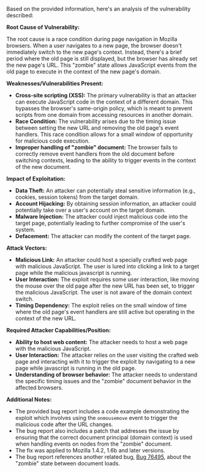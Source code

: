 Based on the provided information, here's an analysis of the vulnerability described:

**Root Cause of Vulnerability:**

The root cause is a race condition during page navigation in Mozilla browsers. When a user navigates to a new page, the browser doesn't immediately switch to the new page's context. Instead, there's a brief period where the old page is still displayed, but the browser has already set the new page's URL. This "zombie" state allows JavaScript events from the old page to execute in the context of the new page's domain.

**Weaknesses/Vulnerabilities Present:**

*   **Cross-site scripting (XSS):** The primary vulnerability is that an attacker can execute JavaScript code in the context of a different domain. This bypasses the browser's same-origin policy, which is meant to prevent scripts from one domain from accessing resources in another domain.
*   **Race Condition:** The vulnerability arises due to the timing issue between setting the new URL and removing the old page's event handlers. This race condition allows for a small window of opportunity for malicious code execution.
*   **Improper handling of "zombie" document:** The browser fails to correctly remove event handlers from the old document before switching contexts, leading to the ability to trigger events in the context of the new document.

**Impact of Exploitation:**

*   **Data Theft:** An attacker can potentially steal sensitive information (e.g., cookies, session tokens) from the target domain.
*   **Account Hijacking:** By obtaining session information, an attacker could potentially take over a user's account on the target domain.
*   **Malware Injection:** The attacker could inject malicious code into the target page, potentially leading to further compromise of the user's system.
*   **Defacement:** The attacker can modify the content of the target page.

**Attack Vectors:**

*   **Malicious Link:** An attacker could host a specially crafted web page with malicious JavaScript. The user is lured into clicking a link to a target page while the malicious javascript is running.
*   **User Interaction:** The exploit requires some user interaction, like moving the mouse over the old page after the new URL has been set, to trigger the malicious JavaScript. The user is not aware of the domain context switch.
*   **Timing Dependency:** The exploit relies on the small window of time where the old page's event handlers are still active but operating in the context of the new URL.

**Required Attacker Capabilities/Position:**

*   **Ability to host web content:** The attacker needs to host a web page with the malicious JavaScript.
*   **User Interaction:** The attacker relies on the user visiting the crafted web page and interacting with it to trigger the exploit by navigating to a new page while javascript is running in the old page.
*   **Understanding of browser behavior:** The attacker needs to understand the specific timing issues and the "zombie" document behavior in the affected browsers.

**Additional Notes:**

*   The provided bug report includes a code example demonstrating the exploit which involves using the `onmousemove` event to trigger the malicious code after the URL changes.
*   The bug report also includes a patch that addresses the issue by ensuring that the correct document principal (domain context) is used when handling events on nodes from the "zombie" document.
*   The fix was applied to Mozilla 1.4.2, 1.6b and later versions.
*   The bug report references another related bug, [Bug 76495](https://bugzilla.mozilla.org/show_bug.cgi?id=76495), about the "zombie" state between document loads.